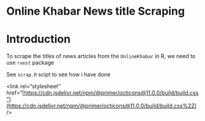 Online Khabar News title Scraping
================

# Introduction

To scrape the titles of news articles from the `OnlineKhabar` in R, we
need to use `rvest` package

See `scrap.R` scipt to see how i have done

\<link rel=“stylesheet”
href=“[https://cdn.jsdelivr.net/npm/@primer/octicons@11.0.0/build/build.css”](https://cdn.jsdelivr.net/npm/@primer/octicons@11.0.0/build/build.css%22)
/\>
